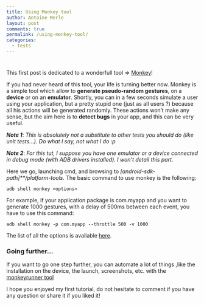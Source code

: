 ```yaml
---
title: Using Monkey tool
author: Antoine Merle
layout: post
comments: true
permalink: /using-monkey-tool/
categories:
  - Tests
---
```

# 

This first post is dedicated to a wonderfull tool => [Monkey][1]!

 [1]: http://developer.android.com/tools/help/monkey.html "Monkey"

If you had never heard of this tool, your life is turning better now. Monkey is a simple tool which allow to **generate pseudo-random gestures**, on a **device** or on an **emulator**. Shortly, you can in a few seconds simulate a user using your application, but a pretty stupid one (just as all users ?) because all his actions will be generated randomly. These actions won’t make any sense, but the aim here is to **detect bugs** in your app, and this can be very useful.

***Note 1***: *This is absolutely not a substitute to other tests you should do (like unit tests…). Do what I say, not what I do :p*

***Note 2***: *For this tut, I suppose you have one emulator or a device connected in debug mode (with ADB drivers installed). I won’t detail this part.*

Here we go, launching cmd, and browsing to *[android-sdk-path]**/platform-tools.* The basic command to use monkey is the following:

    adb shell monkey <options>

For example, if your application package is com.myapp and you want to generate 1000 gestures, with a delay of 500ms between each event, you have to use this command:

    adb shell monkey -p com.myapp --throttle 500 -v 1000

The list of all the options is available [here][1].

### Going further…

If you want to go one step further, you can automate a lot of things ,like the installation on the device, the launch, screenshots, etc. with the [monkeyrunner tool][2]

 [2]: http://developer.android.com/tools/help/monkeyrunner_concepts.html "monkeyrunner"

I hope you enjoyed my first tutorial, do not hesitate to comment if you have any question or share it if you liked it!
